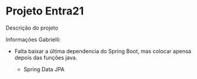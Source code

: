 # Projeto Entra21

Descrição do projeto



Informações Gabrielli:

- Falta baixar a última dependencia do Spring Boot, mas colocar apensa depois das funções java.

    - Spring Data JPA